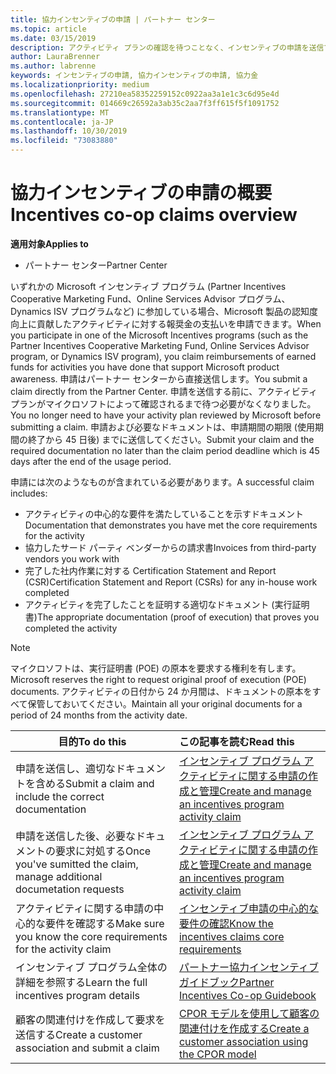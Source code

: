 ```yaml
---
title: 協力インセンティブの申請 | パートナー センター
ms.topic: article
ms.date: 03/15/2019
description: アクティビティ プランの確認を待つことなく、インセンティブの申請を送信できます。
author: LauraBrenner
ms.author: labrenne
keywords: インセンティブの申請, 協力インセンティブの申請, 協力金
ms.localizationpriority: medium
ms.openlocfilehash: 27210ea58352259152c0922aa3a1e1c3c6d95e4d
ms.sourcegitcommit: 014669c26592a3ab35c2aa7f3ff615f5f1091752
ms.translationtype: MT
ms.contentlocale: ja-JP
ms.lasthandoff: 10/30/2019
ms.locfileid: "73083880"
---
```

# <a name="incentives-co-op-claims-overview"></a><span data-ttu-id="eefe5-104">協力インセンティブの申請の概要</span><span class="sxs-lookup"><span data-stu-id="eefe5-104">Incentives co-op claims overview</span></span>

<span data-ttu-id="eefe5-105">**適用対象**</span><span class="sxs-lookup"><span data-stu-id="eefe5-105">**Applies to**</span></span>

- <span data-ttu-id="eefe5-106">パートナー センター</span><span class="sxs-lookup"><span data-stu-id="eefe5-106">Partner Center</span></span>

<span data-ttu-id="eefe5-107">いずれかの Microsoft インセンティブ プログラム (Partner Incentives Cooperative Marketing Fund、Online Services Advisor プログラム、Dynamics ISV プログラムなど) に参加している場合、Microsoft 製品の認知度向上に貢献したアクティビティに対する報奨金の支払いを申請できます。</span><span class="sxs-lookup"><span data-stu-id="eefe5-107">When you participate in one of the Microsoft Incentives programs (such as the Partner Incentives Cooperative Marketing Fund, Online Services Advisor program, or Dynamics ISV program), you claim reimbursements of earned funds for activities you have done that support Microsoft product awareness.</span></span> <span data-ttu-id="eefe5-108">申請はパートナー センターから直接送信します。</span><span class="sxs-lookup"><span data-stu-id="eefe5-108">You submit a claim directly from the Partner Center.</span></span> <span data-ttu-id="eefe5-109">申請を送信する前に、アクティビティ プランがマイクロソフトによって確認されるまで待つ必要がなくなりました。</span><span class="sxs-lookup"><span data-stu-id="eefe5-109">You no longer need to have your activity plan reviewed by Microsoft before submitting a claim.</span></span> <span data-ttu-id="eefe5-110">申請および必要なドキュメントは、申請期間の期限 (使用期間の終了から 45 日後) までに送信してください。</span><span class="sxs-lookup"><span data-stu-id="eefe5-110">Submit your claim and the required documentation no later than the claim period deadline which is 45 days after the end of the usage period.</span></span> 

<span data-ttu-id="eefe5-111">申請には次のようなものが含まれている必要があります。</span><span class="sxs-lookup"><span data-stu-id="eefe5-111">A successful claim includes:</span></span>

- <span data-ttu-id="eefe5-112">アクティビティの中心的な要件を満たしていることを示すドキュメント</span><span class="sxs-lookup"><span data-stu-id="eefe5-112">Documentation that demonstrates you have met the core requirements for the activity</span></span>
- <span data-ttu-id="eefe5-113">協力したサード パーティ ベンダーからの請求書</span><span class="sxs-lookup"><span data-stu-id="eefe5-113">Invoices from third-party vendors you work with</span></span>
- <span data-ttu-id="eefe5-114">完了した社内作業に対する Certification Statement and Report (CSR)</span><span class="sxs-lookup"><span data-stu-id="eefe5-114">Certification Statement and Report (CSRs) for any in-house work completed</span></span>
- <span data-ttu-id="eefe5-115">アクティビティを完了したことを証明する適切なドキュメント (実行証明書)</span><span class="sxs-lookup"><span data-stu-id="eefe5-115">The appropriate documentation (proof of execution) that proves you completed the activity</span></span> 

>[!NOTE]
><span data-ttu-id="eefe5-116">マイクロソフトは、実行証明書 (POE) の原本を要求する権利を有します。</span><span class="sxs-lookup"><span data-stu-id="eefe5-116">Microsoft reserves the right to request original proof of execution (POE) documents.</span></span> <span data-ttu-id="eefe5-117">アクティビティの日付から 24 か月間は、ドキュメントの原本をすべて保管しておいてください。</span><span class="sxs-lookup"><span data-stu-id="eefe5-117">Maintain all your original documents for a period of 24 months from the activity date.</span></span> 

|<span data-ttu-id="eefe5-118">**目的**</span><span class="sxs-lookup"><span data-stu-id="eefe5-118">**To do this**</span></span>   |<span data-ttu-id="eefe5-119">**この記事を読む**</span><span class="sxs-lookup"><span data-stu-id="eefe5-119">**Read this**</span></span>   |
|-----------------|:--------------------------------------|
|<span data-ttu-id="eefe5-120">申請を送信し、適切なドキュメントを含める</span><span class="sxs-lookup"><span data-stu-id="eefe5-120">Submit a claim and include the correct documentation</span></span>|[<span data-ttu-id="eefe5-121">インセンティブ プログラム アクティビティに関する申請の作成と管理</span><span class="sxs-lookup"><span data-stu-id="eefe5-121">Create and manage an incentives program activity claim</span></span>](create-incentives-claims.md)|
|<span data-ttu-id="eefe5-122">申請を送信した後、必要なドキュメントの要求に対処する</span><span class="sxs-lookup"><span data-stu-id="eefe5-122">Once you've sumitted the claim, manage additional documetation requests</span></span>|[<span data-ttu-id="eefe5-123">インセンティブ プログラム アクティビティに関する申請の作成と管理</span><span class="sxs-lookup"><span data-stu-id="eefe5-123">Create and manage an incentives program activity claim</span></span>](create-incentives-claims.md)  |
|<span data-ttu-id="eefe5-124">アクティビティに関する申請の中心的な要件を確認する</span><span class="sxs-lookup"><span data-stu-id="eefe5-124">Make sure you know the core requirements for the activity claim</span></span>|[<span data-ttu-id="eefe5-125">インセンティブ申請の中心的な要件の確認</span><span class="sxs-lookup"><span data-stu-id="eefe5-125">Know the incentives claims core requirements</span></span>](core-requirements.md)   |
|<span data-ttu-id="eefe5-126">インセンティブ プログラム全体の詳細を参照する</span><span class="sxs-lookup"><span data-stu-id="eefe5-126">Learn the full incentives program details</span></span>|[<span data-ttu-id="eefe5-127">パートナー協力インセンティブ ガイドブック</span><span class="sxs-lookup"><span data-stu-id="eefe5-127">Partner Incentives Co-op Guidebook</span></span>](https://assets.microsoft.com/coop-guidebook.pdf)
|<span data-ttu-id="eefe5-128">顧客の関連付けを作成して要求を送信する</span><span class="sxs-lookup"><span data-stu-id="eefe5-128">Create a customer association and submit a claim</span></span> |[<span data-ttu-id="eefe5-129">CPOR モデルを使用して顧客の関連付けを作成する</span><span class="sxs-lookup"><span data-stu-id="eefe5-129">Create a customer association using the CPOR model</span></span>](submit-osa-claim.md)|
                                                                                 
                                   
